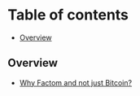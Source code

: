 # Table of contents

* [Overview](README.md)

## Overview

* [Why Factom and not just Bitcoin?](overview/why-factom-and-not-just-bitcoin.md)

